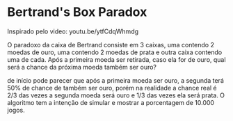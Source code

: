 # Bertrand's Box Paradox

Inspirado pelo video: youtu.be/ytfCdqWhmdg

O paradoxo da caixa de Bertrand consiste em 3 caixas, uma contendo 2 moedas de ouro, uma contendo 2 moedas de prata e outra caixa contendo uma de cada. Após a primeira moeda ser retirada, caso ela for de ouro, qual será a chance da próxima moeda também ser ouro?

de início pode parecer que após a primeira moeda ser ouro, a segunda terá 50% de chance de também ser ouro, porém na realidade a chance real é 2/3 das vezes a segunda moeda será ouro e 1/3 das vezes ela será prata. O algoritmo tem a intenção de simular e mostrar a porcentagem de 10.000 jogos.
